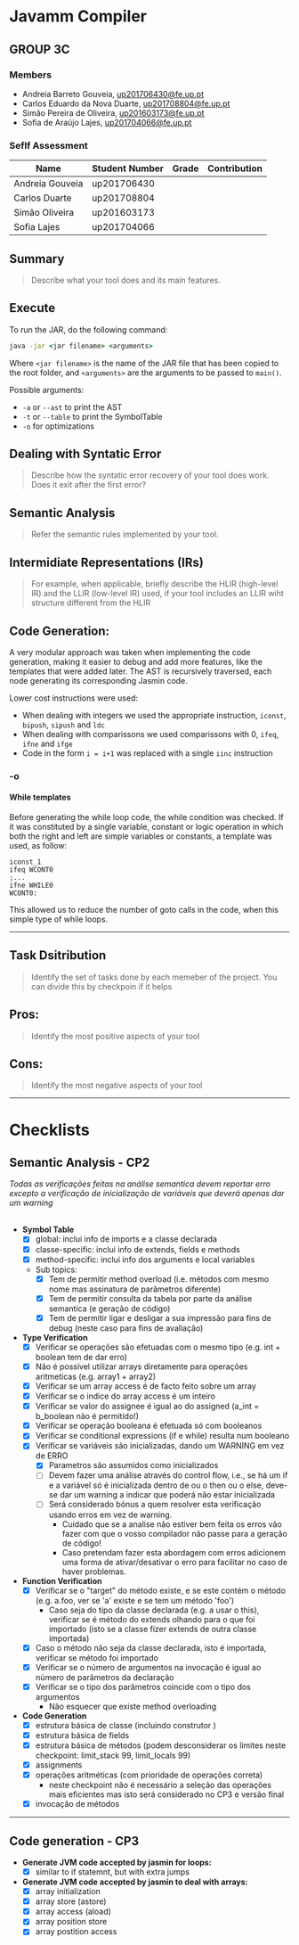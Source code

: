 # Javamm Compiler

## GROUP 3C

### Members
 - Andreia Barreto Gouveia, up201706430@fe.up.pt
 - Carlos Eduardo da Nova Duarte, up201708804@fe.up.pt
 - Simão Pereira de Oliveira, up201603173@fe.up.pt
 - Sofia de Araújo Lajes, up201704066@fe.up.pt

### Seflf Assessment

| Name | Student Number | Grade | Contribution |
| --- | --- | --- | --- |
| Andreia Gouveia | up201706430 |  |  |
| Carlos Duarte | up201708804 |  |  |
| Simão Oliveira | up201603173 |  |  |
| Sofia Lajes | up201704066 |   |   |

## Summary
>Describe what your tool does and its main features.

## Execute

To run the JAR, do the following command:

```cmd
java -jar <jar filename> <arguments>
```

Where ``<jar filename>`` is the name of the JAR file that has been copied to the root folder, and ``<arguments>`` are the arguments to be passed to ``main()``.

Possible arguments:
 - `-a` or `--ast` to print the AST
 - `-t` or `--table` to print the SymbolTable   
- `-o` for optimizations

## Dealing with Syntatic Error
>Describe how the syntatic error recovery of your tool does work. Does it exit after the first error?

## Semantic Analysis
>Refer the semantic rules implemented by your tool.

## Intermidiate Representations (IRs)
> For example, when applicable, briefly describe the HLIR (high-level IR) and the LLIR (low-level IR) used, if your tool includes an LLIR wiht structure different from the HLIR

## Code Generation:

A very modular approach was taken when implementing the code generation, making it easier to debug and add more features, like the templates that were added later. The AST is recursively traversed, each node generating its corresponding Jasmin code.  

Lower cost instructions were used:
- When dealing with integers we used the appropriate instruction, `iconst`, `bipush`, `sipush` and `ldc`
- When dealing with comparissons we used comparissons with 0, `ifeq`, `ifne` and `ifge`
- Code in the form `i = i+1` was replaced with a single `iinc` instruction

### -o 

#### While templates

Before generating the while loop code, the while condition was checked. If it was constituted by a single variable, constant or logic operation in which both the right and left are simple variables or constants, a template was used, as follow:

```
iconst_1
ifeq WCONT0
;...
ifne WHILE0
WCONT0:
```

This allowed us to reduce the number of goto calls in the code, when this simple type of while loops.

---

## Task Dsitribution
>Identify the set of tasks done by each memeber of the project. You can divide this by checkpoin if it helps

## Pros:
> Identify the most positive aspects of your tool

## Cons:
> Identify the most negative aspects of your tool

---
# Checklists

## Semantic Analysis  - CP2 

*Todas as verificações feitas na análise semantica devem reportar erro excepto a verificação de inicialização de variáveis que deverá apenas dar um warning*  
<br/>

- **Symbol Table**  
    - [X] global: inclui info de imports e a classe declarada
    - [X] classe-specific: inclui info de extends, fields e methods
    - [X] method-specific: inclui info dos arguments e local variables
    - Sub topics:
       - [X] Tem de permitir method overload (i.e. métodos com mesmo nome mas assinatura de parâmetros diferente)
       - [X] Tem de permitir consulta da tabela por parte da análise semantica (e geração de código)
       - [X] Tem de permitir ligar e desligar a sua impressão para fins de debug (neste caso para fins de avaliação)  
       
- **Type Verification**
    - [X] Verificar se operações são efetuadas com o mesmo tipo (e.g. int + boolean tem de dar erro)
    - [X] Não é possível utilizar arrays diretamente para operações aritmeticas (e.g. array1 + array2)
    - [X] Verificar se um array access é de facto feito sobre um array
    - [X] Verificar se o indice do array access é um inteiro
    - [X] Verificar se valor do assignee é igual ao do assigned (a_int = b_boolean não é permitido!)
    - [X] Verificar se operação booleana é efetuada só com booleanos
    - [X] Verificar se conditional expressions (if e while) resulta num booleano
    - [X] Verificar se variáveis são inicializadas, dando um WARNING em vez de ERRO
       - [X] Parametros são assumidos como inicializados
       - [ ] Devem fazer uma análise através do control flow, i.e., se há um if e a variável só é inicializada dentro de ou o then ou o else, deve-se dar um warning a indicar que poderá não estar inicializada
       - [ ] Será considerado bónus a quem resolver esta verificação usando erros em vez de warning.
            - Cuidado que se a analise não estiver bem feita os erros vão fazer com que o vosso compilador não passe para a geração de código!
			- Caso pretendam fazer esta abordagem com erros adicionem uma forma de ativar/desativar o erro para facilitar no caso de haver problemas.  
			
- **Function Verification**
	- [X] Verificar se o "target" do método existe, e se este contém o método (e.g. a.foo, ver se 'a' existe e se tem um método 'foo')
	    - Caso seja do tipo da classe declarada (e.g. a usar o this), verificar se é método do extends olhando para o que foi importado (isto se a classe fizer extends de outra classe importada)
	- [X] Caso o método não seja da classe declarada, isto é importada, verificar se método foi importado
	- [X] Verificar se o número de argumentos na invocação é igual ao número de parâmetros da declaração
	- [X] Verificar se o tipo dos parâmetros coincide com o tipo dos argumentos
	    - Não esquecer que existe method overloading  
	    
- **Code Generation**
    - [X] estrutura básica de classe (incluindo construtor <init>)
	- [X] estrutura básica de fields
	- [X] estrutura básica de métodos (podem desconsiderar os limites neste checkpoint: limit_stack 99, limit_locals 99)
	- [X] assignments
	- [X] operações aritméticas (com prioridade de operações correta)
		- neste checkpoint não é necessário a seleção das operações mais eficientes mas isto será considerado no CP3 e versão final
	- [X] invocação de métodos
	
---

## Code generation - CP3

- **Generate JVM code accepted by jasmin for loops:**
    - [X] similar to if statemnt, but with extra jumps

- **Generate JVM code accepted by jasmin to deal with arrays:**
    - [X] array initialization
    - [X] array store (astore)
    - [X] array access (aload)
    - [X] array position store
    - [X] array postition access